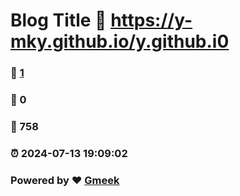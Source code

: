 # Blog Title :link: https://y-mky.github.io/y.github.i0 
### :page_facing_up: [1](https://y-mky.github.io/y.github.i0/tag.html) 
### :speech_balloon: 0 
### :hibiscus: 758 
### :alarm_clock: 2024-07-13 19:09:02 
### Powered by :heart: [Gmeek](https://github.com/Meekdai/Gmeek)
